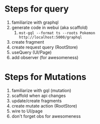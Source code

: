 # Steps for query

1. familiarize with graphql
1. generate code in webui (aka scaffold)
   1. `mst-gql --format ts --roots Pokemon http://localhost:5000/graphql`
1. create fragment
1. create request query (RootStore)
1. useQuery (UI/Page)
1. add observer (for awesomeness)

# Steps for Mutations

1. familiarize with gql (mutation)
1. scaffold when api changes
1. update/create fragments
1. create mutate action (RootStore)
1. wire to UI/page
1. don't forget obs for awesomeness
